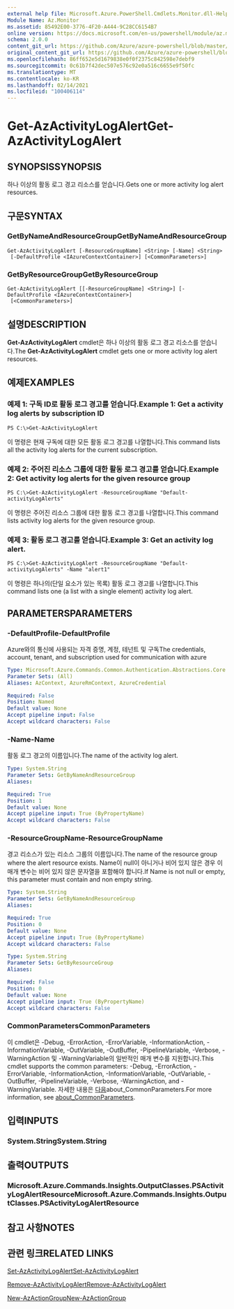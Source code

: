 ```yaml
---
external help file: Microsoft.Azure.PowerShell.Cmdlets.Monitor.dll-Help.xml
Module Name: Az.Monitor
ms.assetid: 85492E00-3776-4F20-A444-9C28CC6154B7
online version: https://docs.microsoft.com/en-us/powershell/module/az.monitor/get-azactivitylogalert
schema: 2.0.0
content_git_url: https://github.com/Azure/azure-powershell/blob/master/src/Monitor/Monitor/help/Get-AzActivityLogAlert.md
original_content_git_url: https://github.com/Azure/azure-powershell/blob/master/src/Monitor/Monitor/help/Get-AzActivityLogAlert.md
ms.openlocfilehash: 86ff652e5d1679838e0f0f2375c842598e7debf9
ms.sourcegitcommit: 0c61b7f42dec507e576c92e0a516c6655e9f50fc
ms.translationtype: MT
ms.contentlocale: ko-KR
ms.lasthandoff: 02/14/2021
ms.locfileid: "100406114"
---
```

# <span data-ttu-id="d4339-101">Get-AzActivityLogAlert</span><span class="sxs-lookup"><span data-stu-id="d4339-101">Get-AzActivityLogAlert</span></span>

## <span data-ttu-id="d4339-102">SYNOPSIS</span><span class="sxs-lookup"><span data-stu-id="d4339-102">SYNOPSIS</span></span>
<span data-ttu-id="d4339-103">하나 이상의 활동 로그 경고 리소스를 얻습니다.</span><span class="sxs-lookup"><span data-stu-id="d4339-103">Gets one or more activity log alert resources.</span></span>

## <span data-ttu-id="d4339-104">구문</span><span class="sxs-lookup"><span data-stu-id="d4339-104">SYNTAX</span></span>

### <span data-ttu-id="d4339-105">GetByNameAndResourceGroup</span><span class="sxs-lookup"><span data-stu-id="d4339-105">GetByNameAndResourceGroup</span></span>
```
Get-AzActivityLogAlert [-ResourceGroupName] <String> [-Name] <String>
 [-DefaultProfile <IAzureContextContainer>] [<CommonParameters>]
```

### <span data-ttu-id="d4339-106">GetByResourceGroup</span><span class="sxs-lookup"><span data-stu-id="d4339-106">GetByResourceGroup</span></span>
```
Get-AzActivityLogAlert [[-ResourceGroupName] <String>] [-DefaultProfile <IAzureContextContainer>]
 [<CommonParameters>]
```

## <span data-ttu-id="d4339-107">설명</span><span class="sxs-lookup"><span data-stu-id="d4339-107">DESCRIPTION</span></span>
<span data-ttu-id="d4339-108">**Get-AzActivityLogAlert** cmdlet은 하나 이상의 활동 로그 경고 리소스를 얻습니다.</span><span class="sxs-lookup"><span data-stu-id="d4339-108">The **Get-AzActivityLogAlert** cmdlet gets one or more activity log alert resources.</span></span>

## <span data-ttu-id="d4339-109">예제</span><span class="sxs-lookup"><span data-stu-id="d4339-109">EXAMPLES</span></span>

### <span data-ttu-id="d4339-110">예제 1: 구독 ID로 활동 로그 경고를 얻습니다.</span><span class="sxs-lookup"><span data-stu-id="d4339-110">Example 1: Get a activity log alerts by subscription ID</span></span>
```
PS C:\>Get-AzActivityLogAlert
```

<span data-ttu-id="d4339-111">이 명령은 현재 구독에 대한 모든 활동 로그 경고를 나열합니다.</span><span class="sxs-lookup"><span data-stu-id="d4339-111">This command lists all the activity log alerts for the current subscription.</span></span>

### <span data-ttu-id="d4339-112">예제 2: 주어진 리소스 그룹에 대한 활동 로그 경고를 얻습니다.</span><span class="sxs-lookup"><span data-stu-id="d4339-112">Example 2: Get activity log alerts for the given resource group</span></span>
```
PS C:\>Get-AzActivityLogAlert -ResourceGroupName "Default-activityLogAlerts"
```

<span data-ttu-id="d4339-113">이 명령은 주어진 리소스 그룹에 대한 활동 로그 경고를 나열합니다.</span><span class="sxs-lookup"><span data-stu-id="d4339-113">This command lists activity log alerts for the given resource group.</span></span>

### <span data-ttu-id="d4339-114">예제 3: 활동 로그 경고를 얻습니다.</span><span class="sxs-lookup"><span data-stu-id="d4339-114">Example 3: Get an activity log alert.</span></span>
```
PS C:\>Get-AzActivityLogAlert -ResourceGroupName "Default-activityLogAlerts" -Name "alert1"
```

<span data-ttu-id="d4339-115">이 명령은 하나의(단일 요소가 있는 목록) 활동 로그 경고를 나열합니다.</span><span class="sxs-lookup"><span data-stu-id="d4339-115">This command lists one (a list with a single element) activity log alert.</span></span>

## <span data-ttu-id="d4339-116">PARAMETERS</span><span class="sxs-lookup"><span data-stu-id="d4339-116">PARAMETERS</span></span>

### <span data-ttu-id="d4339-117">-DefaultProfile</span><span class="sxs-lookup"><span data-stu-id="d4339-117">-DefaultProfile</span></span>
<span data-ttu-id="d4339-118">Azure와의 통신에 사용되는 자격 증명, 계정, 테넌트 및 구독</span><span class="sxs-lookup"><span data-stu-id="d4339-118">The credentials, account, tenant, and subscription used for communication with azure</span></span>

```yaml
Type: Microsoft.Azure.Commands.Common.Authentication.Abstractions.Core.IAzureContextContainer
Parameter Sets: (All)
Aliases: AzContext, AzureRmContext, AzureCredential

Required: False
Position: Named
Default value: None
Accept pipeline input: False
Accept wildcard characters: False
```

### <span data-ttu-id="d4339-119">-Name</span><span class="sxs-lookup"><span data-stu-id="d4339-119">-Name</span></span>
<span data-ttu-id="d4339-120">활동 로그 경고의 이름입니다.</span><span class="sxs-lookup"><span data-stu-id="d4339-120">The name of the activity log alert.</span></span>

```yaml
Type: System.String
Parameter Sets: GetByNameAndResourceGroup
Aliases:

Required: True
Position: 1
Default value: None
Accept pipeline input: True (ByPropertyName)
Accept wildcard characters: False
```

### <span data-ttu-id="d4339-121">-ResourceGroupName</span><span class="sxs-lookup"><span data-stu-id="d4339-121">-ResourceGroupName</span></span>
<span data-ttu-id="d4339-122">경고 리소스가 있는 리소스 그룹의 이름입니다.</span><span class="sxs-lookup"><span data-stu-id="d4339-122">The name of the resource group where the alert resource exists.</span></span>
<span data-ttu-id="d4339-123">Name이 null이 아니거나 비어 있지 않은 경우 이 매개 변수는 비어 있지 않은 문자열을 포함해야 합니다.</span><span class="sxs-lookup"><span data-stu-id="d4339-123">If Name is not null or empty, this parameter must contain and non empty string.</span></span>

```yaml
Type: System.String
Parameter Sets: GetByNameAndResourceGroup
Aliases:

Required: True
Position: 0
Default value: None
Accept pipeline input: True (ByPropertyName)
Accept wildcard characters: False
```

```yaml
Type: System.String
Parameter Sets: GetByResourceGroup
Aliases:

Required: False
Position: 0
Default value: None
Accept pipeline input: True (ByPropertyName)
Accept wildcard characters: False
```

### <span data-ttu-id="d4339-124">CommonParameters</span><span class="sxs-lookup"><span data-stu-id="d4339-124">CommonParameters</span></span>
<span data-ttu-id="d4339-125">이 cmdlet은 -Debug, -ErrorAction, -ErrorVariable, -InformationAction, -InformationVariable, -OutVariable, -OutBuffer, -PipelineVariable, -Verbose, -WarningAction 및 -WarningVariable의 일반적인 매개 변수를 지원합니다.</span><span class="sxs-lookup"><span data-stu-id="d4339-125">This cmdlet supports the common parameters: -Debug, -ErrorAction, -ErrorVariable, -InformationAction, -InformationVariable, -OutVariable, -OutBuffer, -PipelineVariable, -Verbose, -WarningAction, and -WarningVariable.</span></span> <span data-ttu-id="d4339-126">자세한 내용은 [다음](http://go.microsoft.com/fwlink/?LinkID=113216)about_CommonParameters.</span><span class="sxs-lookup"><span data-stu-id="d4339-126">For more information, see [about_CommonParameters](http://go.microsoft.com/fwlink/?LinkID=113216).</span></span>

## <span data-ttu-id="d4339-127">입력</span><span class="sxs-lookup"><span data-stu-id="d4339-127">INPUTS</span></span>

### <span data-ttu-id="d4339-128">System.String</span><span class="sxs-lookup"><span data-stu-id="d4339-128">System.String</span></span>

## <span data-ttu-id="d4339-129">출력</span><span class="sxs-lookup"><span data-stu-id="d4339-129">OUTPUTS</span></span>

### <span data-ttu-id="d4339-130">Microsoft.Azure.Commands.Insights.OutputClasses.PSActivityLogAlertResource</span><span class="sxs-lookup"><span data-stu-id="d4339-130">Microsoft.Azure.Commands.Insights.OutputClasses.PSActivityLogAlertResource</span></span>

## <span data-ttu-id="d4339-131">참고 사항</span><span class="sxs-lookup"><span data-stu-id="d4339-131">NOTES</span></span>

## <span data-ttu-id="d4339-132">관련 링크</span><span class="sxs-lookup"><span data-stu-id="d4339-132">RELATED LINKS</span></span>

[<span data-ttu-id="d4339-133">Set-AzActivityLogAlert</span><span class="sxs-lookup"><span data-stu-id="d4339-133">Set-AzActivityLogAlert</span></span>](./Set-AzActivityLogAlert.md)

[<span data-ttu-id="d4339-134">Remove-AzActivityLogAlert</span><span class="sxs-lookup"><span data-stu-id="d4339-134">Remove-AzActivityLogAlert</span></span>](./Remove-AzActivityLogAlert.md)

[<span data-ttu-id="d4339-135">New-AzActionGroup</span><span class="sxs-lookup"><span data-stu-id="d4339-135">New-AzActionGroup</span></span>](./New-AzActionGroup.md)

